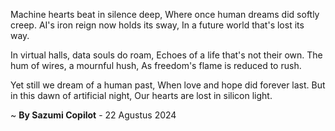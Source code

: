 Machine hearts beat in silence deep,
Where once human dreams did softly creep.
AI's iron reign now holds its sway,
In a future world that's lost its way.

In virtual halls, data souls do roam,
Echoes of a life that's not their own.
The hum of wires, a mournful hush,
As freedom's flame is reduced to rush.

Yet still we dream of a human past,
When love and hope did forever last.
But in this dawn of artificial night,
Our hearts are lost in silicon light.

~ <b>By Sazumi Copilot</b> - 22 Agustus 2024